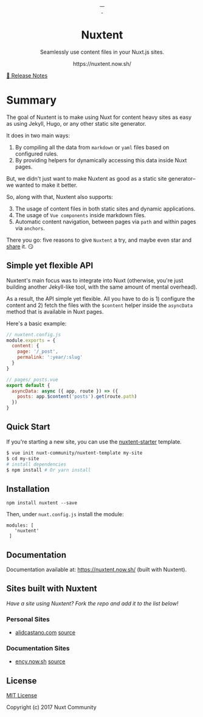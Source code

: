 <p align="center">
<a href="https://david-dm.org/nuxt-community/nuxtent-module">
    <img alt="" src="https://david-dm.org/nuxt-community/nuxtent-module/status.svg?style=flat-square">
</a>
<a href="https://standardjs.com">
    <img alt="" src="https://img.shields.io/badge/code_style-standard-brightgreen.svg?style=flat-square">
</a>
<a href="https://circleci.com/gh/nuxt-community/nuxtent-module">
    <img alt="" src="https://img.shields.io/circleci/project/github/nuxt-community/nuxtent-module.svg?style=flat-square">
</a>
<a href="https://codecov.io/gh/nuxt-community/nuxtent-module">
    <img alt="" src="https://img.shields.io/codecov/c/github/nuxt-community/nuxtent-module.svg?style=flat-square">
</a>
<br>
<a href="https://npmjs.com/package/nuxtent">
    <img alt="" src="https://img.shields.io/npm/v/nuxt-netlify-cms.svg?style=flat-square">
</a>
<a href="https://npmjs.com/package/nuxtent">
    <img alt="" src="https://img.shields.io/npm/dt/nuxt-netlify-cms.svg?style=flat-square">
</a>
</p>

<h1 align="center">Nuxtent</h1>

<p align="center">Seamlessly use content files in your Nuxt.js sites.</p>

<p align="center">https://nuxtent.now.sh/</p>

[📖 Release Notes](./CHANGELOG.md)

# Summary

The goal of Nuxtent is to make using Nuxt for content heavy sites as easy as using Jekyll, Hugo, or any other static site generator.

It does in two main ways:

1. By compiling all the data from `markdown` or `yaml` files based on configured rules.
2. By providing helpers for dynamically accessing this data inside Nuxt pages.

But, we didn't just want to make Nuxtent as good as a static site generator–we wanted to make it better.

So, along with that, Nuxtent also supports:

3. The usage of content files in both static sites and dynamic applications.
4. The usage of `Vue components` inside markdown files.
5. Automatic content navigation, between pages via `path` and within pages via `anchors`.

There you go: five reasons to give `Nuxtent` a try, and maybe even star and [share]("https://twitter.com/intent/tweet) it. :smirk:

## Simple yet flexible API

Nuxtent's main focus was to integrate into Nuxt (otherwise, you're just building another Jekyll-like tool, with the same amount of mental overhead).

As a result, the API simple yet flexible. All you have to do is 1) configure the content and 2) fetch the files with the `$content` helper inside the `asyncData` method that is available in Nuxt pages.


Here's a basic example:

```js
// nuxtent.config.js
module.exports = {
  content: {
    page: '/_post',
    permalink: ':year/:slug'
  }
}

// pages/_posts.vue
export default {
  asyncData: async ({ app, route }) => ({
    posts: app.$content('posts').get(route.path)
  })
}
```

## Quick Start

If you're starting a new site, you can use the [nuxtent-starter](https://github.com/nuxt-community/content-template) template.

``` bash
$ vue init nuxt-community/nuxtent-template my-site
$ cd my-site
# install dependencies
$ npm install # Or yarn install
```

## Installation

```
npm install nuxtent --save

```

Then, under `nuxt.config.js` install the module:

```
modules: [
   'nuxtent'
 ]
```

## Documentation

Documentation available at: https://nuxtent.now.sh/ (built with Nuxtent).

## Sites built with Nuxtent

*Have a site using Nuxtent? Fork the repo and add it to the list below!*

### Personal Sites
- [alidcastano.com](https://alidcastano.com/) [source](https://github.com/alidcastano/alidcastano)

### Documentation Sites
- [ency.now.sh](https://ency.now.sh/) [source](https://github.com/encyjs/docs)


## License

[MIT License](./LICENSE)

Copyright (c) 2017 Nuxt Community
